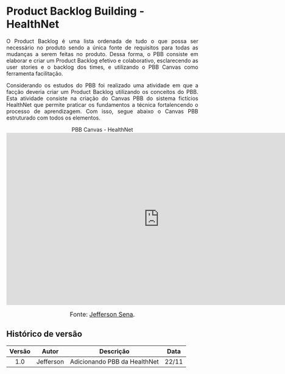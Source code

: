 # Product Backlog Building - HealthNet

<p align= "justify"> O Product Backlog é uma lista ordenada de tudo o que possa ser necessário no produto sendo a única fonte de requisitos para todas as mudanças a serem feitas no produto. Dessa forma, o PBB consiste em elaborar e criar um Product Backlog efetivo e colaborativo, esclarecendo as user stories e o backlog dos times, e utilizando o PBB Canvas como ferramenta facilitação.</p>

<p align= "justify"> Considerando os estudos do PBB foi realizado uma atividade em que a facção deveria criar um Product Backlog utilizando os conceitos do PBB. Esta atividade consiste na criação do Canvas PBB do sistema fictícios HealthNet que permite praticar os fundamentos a técnica fortalencendo o processo de aprendizagem. Com isso, segue abaixo o Canvas PBB estruturado com todos os elementos.</p>

<center>
 PBB Canvas - HealthNet

<iframe style="border: 1px solid rgba(0, 0, 0, 0.1);" width="800" height="450" src="https://app.mural.co/embed/42d897aa-8c29-4f88-848b-0b26c48c1f92" allowfullscreen></iframe> 

<font size="3"><p style="text-align: center">Fonte: [Jefferson Sena](https://github.com/JeffersonSenaa).</p></font>

</center>

## Histórico de versão

| Versão  | Autor| Descrição | Data |
| :---: | :----: | :-------: | :---: |
| 1.0| Jefferson  |  Adicionando PBB da HealthNet | 22/11 |